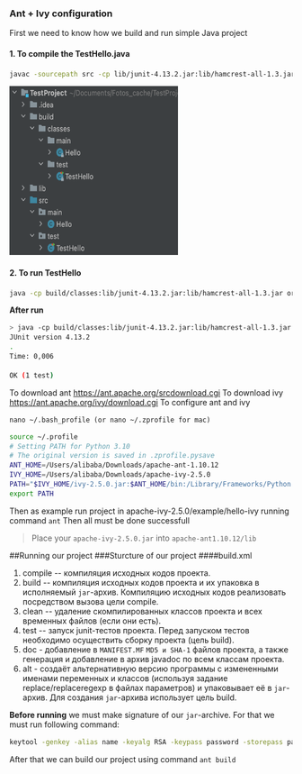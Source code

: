 ### Ant + Ivy configuration
First we need to know how we build and run simple Java project
#### 1. To compile the TestHello.java
```bash
javac -sourcepath src -cp lib/junit-4.13.2.jar:lib/hamcrest-all-1.3.jar src/test/TestHello.java -d build/classes
```
<img src="img/classes.png" data-canonical-src="img/classes.png" width="300" height="300" />

#### 2. To run TestHello
```bash
java -cp build/classes:lib/junit-4.13.2.jar:lib/hamcrest-all-1.3.jar org.junit.runner.JUnitCore test.TestHello
```
**After run**
```bash
> java -cp build/classes:lib/junit-4.13.2.jar:lib/hamcrest-all-1.3.jar org.junit.runner.JUnitCore test.TestHello  
JUnit version 4.13.2
.
Time: 0,006

OK (1 test)
```

To download ant 
https://ant.apache.org/srcdownload.cgi
To download ivy
https://ant.apache.org/ivy/download.cgi
To configure ant and ivy
```
nano ~/.bash_profile (or nano ~/.zprofile for mac)
```
``` bash
source ~/.profile
# Setting PATH for Python 3.10
# The original version is saved in .zprofile.pysave
ANT_HOME=/Users/alibaba/Downloads/apache-ant-1.10.12
IVY_HOME=/Users/alibaba/Downloads/apache-ivy-2.5.0
PATH="$IVY_HOME/ivy-2.5.0.jar:$ANT_HOME/bin:/Library/Frameworks/Python.framework/Versions/3.10/bin:${PATH}"
export PATH
```

Then as example run project in apache-ivy-2.5.0/example/hello-ivy running command `ant`
Then all must be done successfull
> Place your `apache-ivy-2.5.0.jar` into `apache-ant1.10.12/lib`

##Running our project 
###Sturcture of our project 
####build.xml 
1. compile -- компиляция исходных кодов проекта.
2. build -- компиляция исходных кодов проекта и их упаковка в исполняемый `jar`-архив. Компиляцию исходных кодов реализовать посредством вызова цели compile.
3. clean -- удаление скомпилированных классов проекта и всех временных файлов (если они есть).
4. test -- запуск junit-тестов проекта. Перед запуском тестов необходимо осуществить сборку проекта (цель build).
5. doc - добавление в `MANIFEST.MF` `MD5 и SHA-1` файлов проекта, а также генерация и добавление в архив javadoc по всем классам проекта.
6. alt - создаёт альтернативную версию программы с измененными именами переменных и классов (используя задание replace/replaceregexp в файлах параметров) и упаковывает её в `jar`-архив. Для создания `jar`-архива использует цель build.

**Before running** we must make signature of our `jar`-archive.
For that we must run following command:
```bash
keytool -genkey -alias name -keyalg RSA -keypass password -storepass password -keystore keystore.jks
```
After that we can build our project using command `ant build`